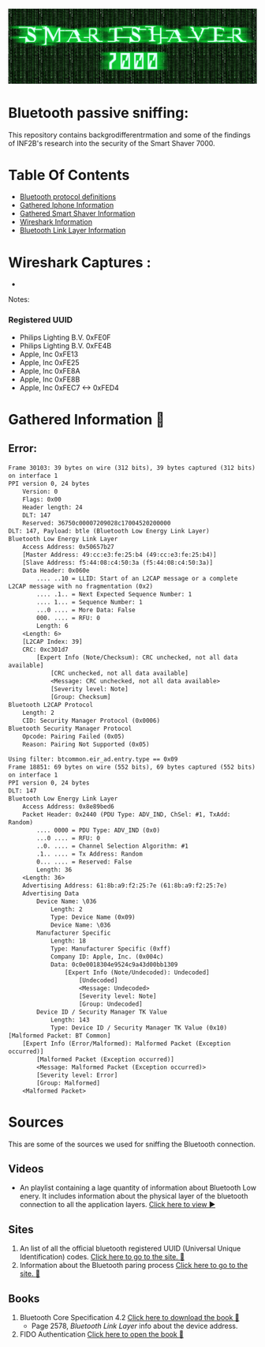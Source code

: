 ![](resources/smartshaver.png)
# Bluetooth passive sniffing:
This repository contains backgrodifferentrmation and some of the findings of INF2B's
research into the security of the Smart Shaver 7000.

# Table Of Contents
 - [Bluetooth protocol definitions](Definitions.md)
 - [Gathered Iphone Information](Iphone_Information.md)
 - [Gathered Smart Shaver Information](Smartshaver_Information.md)
 - [Wireshark Information](WiresharkFilters.md)
 - [Bluetooth Link Layer Information](BluetoothLinkLayer_Information.md)

# Wireshark Captures :
 - 

Notes:

### Registered UUID

- Philips Lighting B.V. 0xFE0F
- Philips Lighting B.V. 0xFE4B
- Apple, Inc 0xFE13
- Apple, Inc 0xFE25
- Apple, Inc 0xFE8A
- Apple, Inc 0xFE8B
- Apple, Inc 0xFEC7 <-> 0xFED4

# Gathered Information :key:


## Error:

```
Frame 30103: 39 bytes on wire (312 bits), 39 bytes captured (312 bits) on interface 1
PPI version 0, 24 bytes
    Version: 0
    Flags: 0x00
    Header length: 24
    DLT: 147
    Reserved: 36750c00007209028c17004520200000
DLT: 147, Payload: btle (Bluetooth Low Energy Link Layer)
Bluetooth Low Energy Link Layer
    Access Address: 0x50657b27
    [Master Address: 49:cc:e3:fe:25:b4 (49:cc:e3:fe:25:b4)]
    [Slave Address: f5:44:08:c4:50:3a (f5:44:08:c4:50:3a)]
    Data Header: 0x060e
        .... ..10 = LLID: Start of an L2CAP message or a complete L2CAP message with no fragmentation (0x2)
        .... .1.. = Next Expected Sequence Number: 1
        .... 1... = Sequence Number: 1
        ...0 .... = More Data: False
        000. .... = RFU: 0
        Length: 6
    <Length: 6>
    [L2CAP Index: 39]
    CRC: 0xc301d7
        [Expert Info (Note/Checksum): CRC unchecked, not all data available]
            [CRC unchecked, not all data available]
            <Message: CRC unchecked, not all data available>
            [Severity level: Note]
            [Group: Checksum]
Bluetooth L2CAP Protocol
    Length: 2
    CID: Security Manager Protocol (0x0006)
Bluetooth Security Manager Protocol
    Opcode: Pairing Failed (0x05)
    Reason: Pairing Not Supported (0x05)
```

```
Using filter: btcommon.eir_ad.entry.type == 0x09
Frame 18851: 69 bytes on wire (552 bits), 69 bytes captured (552 bits) on interface 1
PPI version 0, 24 bytes
DLT: 147
Bluetooth Low Energy Link Layer
    Access Address: 0x8e89bed6
    Packet Header: 0x2440 (PDU Type: ADV_IND, ChSel: #1, TxAdd: Random)
        .... 0000 = PDU Type: ADV_IND (0x0)
        ...0 .... = RFU: 0
        ..0. .... = Channel Selection Algorithm: #1
        .1.. .... = Tx Address: Random
        0... .... = Reserved: False
        Length: 36
    <Length: 36>
    Advertising Address: 61:8b:a9:f2:25:7e (61:8b:a9:f2:25:7e)
    Advertising Data
        Device Name: \036
            Length: 2
            Type: Device Name (0x09)
            Device Name: \036
        Manufacturer Specific
            Length: 18
            Type: Manufacturer Specific (0xff)
            Company ID: Apple, Inc. (0x004c)
            Data: 0c0e0018304e9524c9a43d00bb1309
                [Expert Info (Note/Undecoded): Undecoded]
                    [Undecoded]
                    <Message: Undecoded>
                    [Severity level: Note]
                    [Group: Undecoded]
        Device ID / Security Manager TK Value
            Length: 143
            Type: Device ID / Security Manager TK Value (0x10)
[Malformed Packet: BT Common]
    [Expert Info (Error/Malformed): Malformed Packet (Exception occurred)]
        [Malformed Packet (Exception occurred)]
        <Message: Malformed Packet (Exception occurred)>
        [Severity level: Error]
        [Group: Malformed]
    <Malformed Packet>
```

# Sources
This are some of the sources we used for sniffing the Bluetooth connection.

## Videos

- An playlist containing a lage quantity of information about Bluetooth Low enery. It includes information
  about the physical layer of the bluetooth connection to all the application layers. [Click here to view :arrow_forward:](https://www.youtube.com/watch?v=QBI3zf-MhcA&list=PLSdxNjcHc0u9PdQSd3l3-gDJGzJ_eB50f)

## Sites

1. An list of all the official bluetooth registered UUID (Universal Unique Identification) codes. [Click here to go to the site. :link:](https://www.bluetooth.com/specifications/assigned-numbers/16-bit-uuids-for-members)
2. Information about the Bluetooth paring process [Click here to go to the site. :link:](https://blog.bluetooth.com/bluetooth-pairing-part-4)

## Books


1. Bluetooth Core Specification 4.2 [Click here to download the book :book:](https://www.bluetooth.org/DocMan/handlers/DownloadDoc.ashx?doc_id=286439)
    - Page 2578, _Bluetooth Link Layer_ info about the device address.
2. FIDO Authentication
     [Click here to open the book :book:](https://fidoalliance.org/wp-content/uploads/Bluetooth__NFC_Transport_for_FIDO_U2F.pdf)

